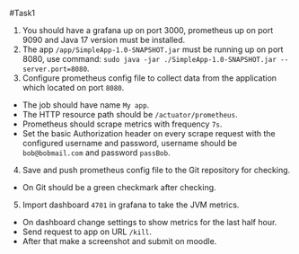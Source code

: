 
#Task1
1) You should have a grafana up on port 3000, prometheus up on port 9090 and Java 17 version must be installed.
2) The app `/app/SimpleApp-1.0-SNAPSHOT.jar` must be running up on port 8080, use command: `sudo java -jar ./SimpleApp-1.0-SNAPSHOT.jar --server.port=8080`.
3) Configure prometheus config file to collect data from the application which located on port `8080`.
* The job should have name `My app`.
* The HTTP resource path should be `/actuator/prometheus`.
* Prometheus should scrape metrics with frequency `7s`.
* Set the basic Authorization header on every scrape request with the configured username and password, username should be `bob@bobmail.com` and password `passBob`.
4) Save and push prometheus config file to the Git repository for checking.
- On Git should be a green checkmark after checking.
5) Import dashboard `4701` in grafana to take the JVM metrics. 
* On dashboard change settings to show metrics for the last half hour. 
* Send request to app on URL `/kill`. 
* After that make a screenshot and submit on moodle.
  <br>
